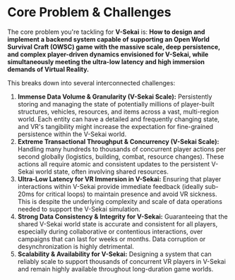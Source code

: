 # Core Problem & Challenges

The core problem you're tackling for **V-Sekai** is: **How to design and implement a backend system capable of supporting an Open World Survival Craft (OWSC) game with the massive scale, deep persistence, and complex player-driven dynamics envisioned for V-Sekai, while simultaneously meeting the ultra-low latency and high immersion demands of Virtual Reality.**

This breaks down into several interconnected challenges:

1.  **Immense Data Volume & Granularity (V-Sekai Scale):** Persistently storing and managing the state of potentially millions of player-built structures, vehicles, resources, and items across a vast, multi-region world. Each entity can have a detailed and frequently changing state, and VR's tangibility might increase the expectation for fine-grained persistence within the V-Sekai world.
2.  **Extreme Transactional Throughput & Concurrency (V-Sekai Scale):** Handling many hundreds to thousands of concurrent player actions per second globally (logistics, building, combat, resource changes). These actions all require atomic and consistent updates to the persistent V-Sekai world state, often involving shared resources.
3.  **Ultra-Low Latency for VR Immersion in V-Sekai:** Ensuring that player interactions within V-Sekai provide immediate feedback (ideally sub-20ms for critical loops) to maintain presence and avoid VR sickness. This is despite the underlying complexity and scale of data operations needed to support the V-Sekai simulation.
4.  **Strong Data Consistency & Integrity for V-Sekai:** Guaranteeing that the shared V-Sekai world state is accurate and consistent for all players, especially during collaborative or contentious interactions, over campaigns that can last for weeks or months. Data corruption or desynchronization is highly detrimental.
5.  **Scalability & Availability for V-Sekai:** Designing a system that can reliably scale to support thousands of concurrent VR players in V-Sekai and remain highly available throughout long-duration game worlds.
